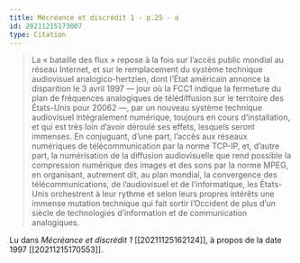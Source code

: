 ```yaml
---
title: Mécréance et discrédit 1 - p.25 - a
id: 20211215173007
type: Citation
---
```


> La « bataille des flux » repose à la fois sur l’accès public mondial au réseau Internet, et sur le remplacement du système technique audiovisuel analogico-hertzien, dont l’État américain annonce la disparition le 3 avril 1997 — jour où la FCC1 indique la fermeture du plan de fréquences analogiques de télédiffusion sur le territoire des États-Unis pour 20062 —, par un nouveau système technique audiovisuel intégralement numérique, toujours en cours d’installation, et qui est très loin d’avoir déroulé ses effets, lesquels seront immenses. En conjuguant, d’une part, l’accès aux réseaux numériques de télécommunication par la norme TCP-IP, et, d’autre part, la numérisation de la diffusion audiovisuelle que rend possible la compression numérique des images et des sons par la norme MPEG, en organisant, autrement dit, au plan mondial, la convergence des télécommunications, de l’audiovisuel et de l’informatique, les États-Unis orchestrent à leur rythme et selon leurs propres intérêts une immense mutation technique qui fait sortir l’Occident de plus d’un siècle de technologies d’information et de communication analogiques.

Lu dans *Mécréance et discrédit 1* [[20211125162124]], à propos de la date 1997 [[20211215170553]].